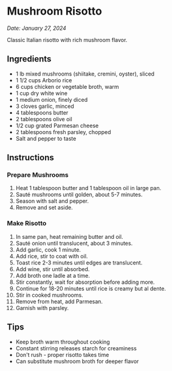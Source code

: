 # Mushroom Risotto

*Date: January 27, 2024*

Classic Italian risotto with rich mushroom flavor.

## Ingredients
- 1 lb mixed mushrooms (shiitake, cremini, oyster), sliced
- 1 1/2 cups Arborio rice
- 6 cups chicken or vegetable broth, warm
- 1 cup dry white wine
- 1 medium onion, finely diced
- 3 cloves garlic, minced
- 4 tablespoons butter
- 2 tablespoons olive oil
- 1/2 cup grated Parmesan cheese
- 2 tablespoons fresh parsley, chopped
- Salt and pepper to taste

## Instructions

### Prepare Mushrooms
1. Heat 1 tablespoon butter and 1 tablespoon oil in large pan.
2. Sauté mushrooms until golden, about 5-7 minutes.
3. Season with salt and pepper.
4. Remove and set aside.

### Make Risotto
1. In same pan, heat remaining butter and oil.
2. Sauté onion until translucent, about 3 minutes.
3. Add garlic, cook 1 minute.
4. Add rice, stir to coat with oil.
5. Toast rice 2-3 minutes until edges are translucent.
6. Add wine, stir until absorbed.
7. Add broth one ladle at a time.
8. Stir constantly, wait for absorption before adding more.
9. Continue for 18-20 minutes until rice is creamy but al dente.
10. Stir in cooked mushrooms.
11. Remove from heat, add Parmesan.
12. Garnish with parsley.

## Tips
- Keep broth warm throughout cooking
- Constant stirring releases starch for creaminess
- Don't rush - proper risotto takes time
- Can substitute mushroom broth for deeper flavor